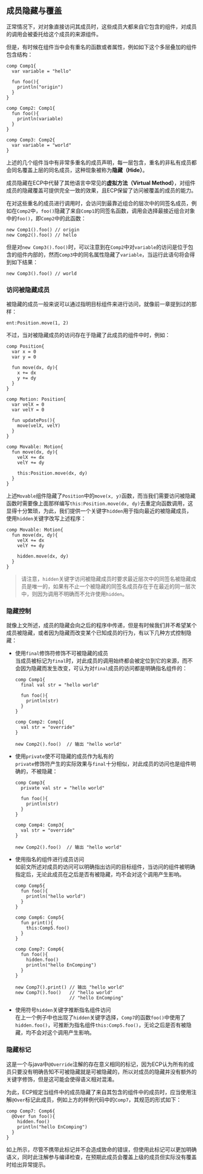 ## 成员隐藏与覆盖

正常情况下，对对象直接访问其成员时，这些成员大都来自它包含的组件，对成员的调用会被委托给这个成员的来源组件。

但是，有时候在组件当中会有重名的函数或者属性，例如如下这个多层叠加的组件包含结构：

```ecs
comp Comp1{
  var variable = "hello"
  
  fun foo(){
    println("origin")
  }
}

comp Comp2: Comp1{
  fun foo(){
    println(variable)
  }
}

comp Comp3: Comp2{
  var variable = "world"
}
```

上述的几个组件当中有非常多重名的成员声明，每一层包含，重名的非私有成员都会同名覆盖上层的同名成员，这种现象被称为**隐藏（Hide）**。

成员隐藏在ECP中代替了其他语言中常见的**虚拟方法（Virtual Method）**，对组件成员的隐藏覆盖可提供完全一致的效果，且ECP保留了访问被覆盖的成员的能力。

在对这些重名的成员进行调用时，会访问到最靠近组合的层次中的同签名成员，例如在`Comp2`中，`foo()`隐藏了来自`Comp1`的同签名函数，调用会选择最接近组合对象中的`foo()`，即`Comp2`中的此函数：

```ecs
new Comp1().foo() // origin
new Comp2().foo() // hello
```

但是对`new Comp3().foo()`时，可以注意到在`Comp2`中对`variable`的访问是位于包含的组件内部的，然而`Comp3`中的同名属性隐藏了`variable`，当运行此语句将会得到如下结果：

```ecs
new Comp3().foo() // world
```

### 访问被隐藏成员

被隐藏的成员一般来说可以通过指明目标组件来进行访问，就像前一章提到过的那样：

```ecs
ent:Position.move(1, 2)
```

不过，当对被隐藏成员的访问存在于隐藏了此成员的组件中时，例如：

```ecs
comp Position{
  var x = 0
  var y = 0
  
  fun move(dx, dy){
    x += dx
    y += dy
  }
}

comp Motion: Position{
  var velX = 0
  var velY = 0
  
  fun updatePos(){
    move(velX, velY)
  }
}

comp Movable: Motion{
  fun move(dx, dy){
    velX += dx
    velY += dy
    
    this:Position.move(dx, dy)
  }
}
```

上述`Movable`组件隐藏了`Position`中的`move(x, y)`函数，而当我们需要访问被隐藏函数时需要像上面那样编写`this:Position.move(dx, dy)`去重定向函数调用，这显得十分繁琐，为此，我们提供一个关键字`hidden`用于指向最近的被隐藏成员，使用`hidden`关键字改写上述程序：

```ecs
comp Movable: Motion{
  fun move(dx, dy){
    velX += dx
    velY += dy
    
    hidden.move(dx, dy)
  }
}
```

> 请注意，`hidden`关键字访问被隐藏成员时要求最近层次中的同签名被隐藏成员是唯一的，如果有不止一个被隐藏的同签名成员存在于在最近的同一层次中，则因为调用不明确而不允许使用`hidden`。

### 隐藏控制

就像上文所述，成员的隐藏会向之后的程序中传递，但是有时候我们并不希望某个成员被隐藏，或者因为隐藏而改变某个已知成员的行为，有以下几种方式控制隐藏：

- 使用`final`修饰符修饰不可被隐藏的成员  
  当成员被标记为`final`时，对此成员的调用始终都会被定位到它的来源，而不会因为隐藏而发生改变，可认为对`final`成员的访问都是明确指名组件的：

  ```ecs
  comp Comp1{
    final val str = "hello world"  
  
    fun foo(){
      println(str)
    }
  }
  
  comp Comp2: Comp1{
    val str = "override"
  }
  
  new Comp2().foo()  // 输出 "hello world"
  ```

- 使用`private`使不可隐藏的成员作为私有的  
  `private`修饰符产生的实际效果与`final`十分相似，对此成员的访问也是组件明确的，不被隐藏：

  ```ecs
  comp Comp3{
    private val str = "hello world"  
  
    fun foo(){
      println(str)
    }
  }
  
  comp Comp4: Comp3{
    val str = "override"
  }
  
  new Comp2().foo()  // 输出 "hello world"
  ```

- 使用指名的组件进行成员访问  
  如前文所述对成员的访问可以明确指出访问的目标组件，当访问的组件被明确指定后，无论此成员在之后是否有被隐藏，均不会对这个调用产生影响。

  ```ecs
  comp Comp5{
    fun foo(){
      println("hello world")
    }
  }
  
  comp Comp6: Comp5{
    fun print(){
      this:Comp5.foo()
    }
  }
  
  comp Comp7: Comp6{
    fun foo(){
      hidden.foo()
      println("hello EnComping")
    }
  }
  
  new Comp7().print() // 输出 "hello world"
  new Comp7().foo()   // "hello world"
                      // "hello EnComping"
  ```

- 使用符号`hidden`关键字推断指名组件访问  
  在上一个例子中也出现了`hidden`关键字选择，`Comp7`的函数`foo()`中使用了`hidden.foo()`，可推断为指名组件`this:Comp5.foo()`，无论之后是否有被隐藏，均不会对这个调用产生影响。

### 隐藏标记

这是一个与java中`@Override`注解的存在意义相同的标记，因为ECP认为所有的成员只要没有明确告知不可被隐藏就是可被隐藏的，所以对成员的隐藏并没有额外的关键字修饰，但是这可能会使得语义相对混淆。

为此，ECP规定当组件中的成员隐藏了来自其包含的组件中的成员时，应当使用注解`@Over`标记此成员，例如上方的样例代码中的`Comp7`，其规范的形式如下：

```ecs
comp Comp7: Comp6{
  @Over fun foo(){
    hidden.foo()
    println("hello EnComping")
  }
}
```

如上所示，尽管不携带此标记并不会造成致命的错误，但使用此标记可以更加明确语义，同时此注解参与编译检查，在预期此成员会覆盖上级的成员但实际没有覆盖时给出异常提示。

